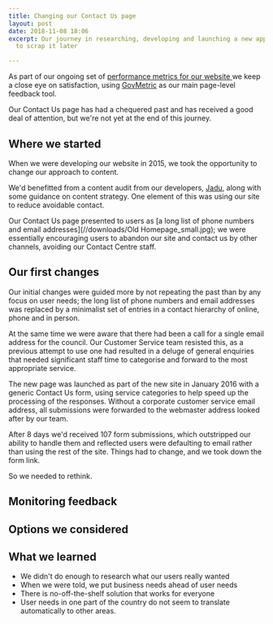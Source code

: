 ```yaml
---
title: Changing our Contact Us page
layout: post
date: 2018-11-08 18:06
excerpt: Our journey in researching, developing and launching a new approach, only
  to scrap it later

---
```

As part of our ongoing set of [performance metrics for our website ](https://digital.oxford.gov.uk/performance/webtraffic.html)we keep a close eye on satisfaction, using [GovMetric](https://www.govmetric.com/how-it-works.html) as our main page-level feedback tool.

Our Contact Us page has had a chequered past and has received a good deal of attention, but we're not yet at the end of this journey.

## Where we started

When we were developing our website in 2015, we took the opportunity to change our approach to content.

We'd benefitted from a content audit from our developers, [Jadu](www.jadu.net), along with some guidance on content strategy. One element of this was using our site to reduce avoidable contact.

Our Contact Us page presented to users as [a long list of phone numbers and email addresses](//downloads/Old Homepage_small.jpg); we were essentially encouraging users to abandon our site and contact us by other channels, avoiding our Contact Centre staff.

## Our first changes

Our initial changes were guided more by not repeating the past than by any focus on user needs; the long list of phone numbers and email addresses was replaced by a minimalist set of entries in a contact hierarchy of online, phone and in person.

At the same time we were aware that there had been a call for a single email address for the council. Our Customer Service team  resisted this, as a previous attempt to use one had resulted in a deluge of general enquiries that needed significant staff time to categorise and forward to the most appropriate service.

The new page was launched as part of the new site in January 2016 with a generic Contact Us form, using service categories to help speed up the processing of the responses. Without a corporate customer service email address, all submissions were forwarded to the webmaster address looked after by our team.

After 8 days we'd received 107 form submissions, which outstripped our ability to handle them and reflected users were defaulting to email rather than using the rest of the site. Things had to change, and we took down the form link.

So we needed to rethink.

## Monitoring feedback 

## Options we considered

## What we learned

* We didn't do enough to research what our users really wanted
* When we were told, we put business needs ahead of user needs
* There is no-off-the-shelf solution that works for everyone
* User needs in one part of the country do not seem to translate automatically to other areas.